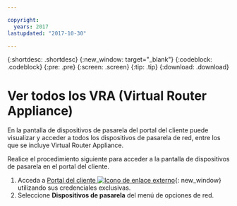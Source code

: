 ```yaml
---

copyright:
  years: 2017
lastupdated: "2017-10-30"

---
```


{:shortdesc: .shortdesc}
{:new_window: target="_blank"}
{:codeblock: .codeblock}
{:pre: .pre}
{:screen: .screen}
{:tip: .tip}
{:download: .download}

# Ver todos los VRA (Virtual Router Appliance) 

En la pantalla de dispositivos de pasarela del portal del cliente puede visualizar y acceder a todos los dispositivos de pasarela de red, entre los que se incluye Virtual Router Appliance.   

Realice el procedimiento siguiente para acceder a la pantalla de dispositivos de pasarela en el portal del cliente. 

1. Acceda a [Portal del cliente ![Icono de enlace externo](../../icons/launch-glyph.svg "Icono de enlace externo")](https://control.softlayer.com/){: new_window} utilizando sus credenciales exclusivas.
2. Seleccione **Dispositivos de pasarela** del menú de opciones de red.
